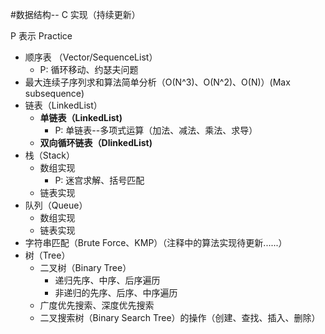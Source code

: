 #数据结构-- C 实现（持续更新）

P 表示 Practice

* 顺序表 （Vector/SequenceList）
    - P: 循环移动、约瑟夫问题
* 最大连续子序列求和算法简单分析（O(N^3)、O(N^2)、O(N)）(Max subsequence)
* 链表（LinkedList） 
    - **单链表（LinkedList)**
        + P: 单链表--多项式运算（加法、减法、乘法、求导）
    - **双向循环链表（DlinkedList)** 
* 栈（Stack）
    - 数组实现
        + P: 迷宫求解、括号匹配
    - 链表实现 
* 队列（Queue）
    - 数组实现
    - 链表实现 
* 字符串匹配（Brute Force、KMP）（注释中的算法实现待更新......）
* 树（Tree）
    - 二叉树（Binary Tree）
        - 递归先序、中序、后序遍历
        - 非递归的先序、后序、中序遍历
    - 广度优先搜索、深度优先搜索
    - 二叉搜索树（Binary Search Tree）的操作（创建、查找、插入、删除）